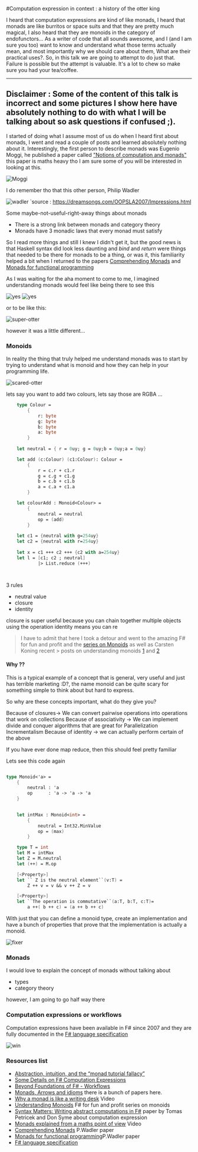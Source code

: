 
#Computation expression in context : a history of the otter king


I heard that computation expressions are kind of like monads, I heard that monads are like burritos or space suits and that they are pretty much magical, I also heard that they are monoids in the category of endofunctors... 
As a writer of code that all sounds awesome, and I (and I am sure you too) want to know and understand what those terms actually mean, and most importantly why we should care about them, What are their practical uses?. So, in this talk we are going to attempt to do just that. Failure is possible but the attempt is valuable. It's a lot to chew so make sure you had your tea/coffee.

------------
Disclaimer : Some of the content of this talk is incorrect and some pictures I show here have absolutely nothing to do with what I will be talking about
so ask questions if confused ;).
------------


I started of doing what I assume most of us do when I heard first about monads, I went and read a couple of posts and learned absolutely nothing about it. 
Interestingly, the first person to describe monads was Eugenio Moggi, he published a  paper called ["Notions of computation and monads"](http://www.disi.unige.it/person/MoggiE/ftp/ic91.pdf) this paper is maths heavy tho I am sure some of you will be interested in looking at this.

![Moggi](http://upload.wikimedia.org/wikipedia/commons/8/8e/Eugenio_Moggi.jpg) 

I do remember tho that this other person, Philip Wadler

![wadler](https://dreamsongs.com/OOPSLA2007/Photos/Impressions%20Pix/wadler.gif)
`source : https://dreamsongs.com/OOPSLA2007/Impressions.html

Some  maybe-not-useful-right-away things about monads

* There is a strong link between monads and category theory
* Monads have 3 monadic laws that every monad must satisfy


So I read more things and still I knew I didn't get it, but the good news is that Haskell syntax did look less daunting and *bind* and *return* were things that needed to be there for monads to be a thing, or was it, this familiarity helped a bit when I returned to the papers [Comprehending Monads][1] and [Monads for functional programming][2] 

As I was waiting for the aha moment to come to me, I imagined understanding monads would feel like being there to see this


![yes](http://i.imgur.com/rGkpZ5U.jpg)
![yes](http://i.imgur.com/HhEDPde.jpg)

or to be like this:

![super-otter](http://fc03.deviantart.net/fs71/i/2010/183/5/e/Super_Otter_by_LordFirekaze.jpg)

however it was a little different... 

### Monoids

In reality the thing that truly helped me understand monads was to start by trying to understand what is monoid and how they can help in your programming life.

![scared-otter](http://wereblog.com/wp-content/uploads/2014/06/otter.png)

lets say you want to add two colours, lets say those are RGBA ...


```FSharp
    type Colour = 
        {
            r: byte
            g: byte
            b: byte
            a: byte                            
        } 
    
    let neutral = { r = 0uy; g = 0uy;b = 0uy;a = 0uy}

    let add (c:Colour) (c1:Colour): Colour =        
        {
            r = c.r + c1.r
            g = c.g + c1.g
            b = c.b + c1.b
            a = c.a + c1.a
        }    

    let colourAdd : Monoid<Colour> = 
        {
            neutral = neutral
            op = (add)
        }
    
    let c1 = {neutral with g=254uy}
    let c2 = {neutral with r=254uy}
    
    let x = c1 +++ c2 +++ {c2 with a=254uy}
    let l = [c1; c2 ; neutral]
            |> List.reduce (+++)        

    
```
3 rules

* neutral value
* closure
* identity

closure is super useful because you can chain together multiple objects using the operation
identity means you can re


> I have to admit that here I took a detour and went to the amazing F# for fun and profit and the [series on Monoids][3] as well as Carsten Koning recent > posts on understanding monoids [1](http://gettingsharper.de/2015/03/03/understanding-monoids-using-f/) and [2](http://gettingsharper.de/2015/03/04/more-on-monoids-in-f-exploiting-static-constraints/)


#### Why ??

This is a typical example of a concept that is general, very useful and just has terrible marketing :D?, the name monoid can be quite  scary  for something simple to think about but hard to express.

So why are these concepts important, what do they give you?

Because of closures-> We can convert pairwise operations into operations that work on collections
Because of associativity -> We can implement divide and conquer algorithms that are great for
                              Parallelization
                              Incrementalism
Because of identity -> we can actually perform certain of the above

If you have ever done map reduce, then this should feel pretty familiar

Lets see this code again 


```FSharp

type Monoid<'a> = 
    {
        neutral : 'a
        op      : 'a -> 'a -> 'a
    }

        
    let intMax : Monoid<int> = 
        {
            neutral = Int32.MinValue
            op = (max)
        }

    type T = int
    let M = intMax
    let Z = M.neutral
    let (++) = M.op

    [<Property>]
    let `` Z is the neutral element``(v:T) =
        Z ++ v = v && v ++ Z = v

    [<Property>]
    let ``The operation is commutative``(a:T, b:T, c:T)=
        a ++( b ++ c) = (a ++ b ++ c)

```
With just that you can define a monoid type, create an implementation and have a bunch of properties that prove that the implementation is actually a monoid. 

![fixer](https://cuteoverload.files.wordpress.com/2014/09/yqd337k.jpg?w=720&h=479)

### Monads

I would love to explain the concept of monads without talking about 

* types
* category theory 

however, I am going to go half way there 


### Computation expressions or workflows

Computation expressions have been available in F# since 2007 and they are fully documented in the [F# language specification][4]

![win](http://fc09.deviantart.net/fs71/i/2010/082/f/8/King_Otter_by_Pee_reviver.jpg)

### Resources list

* [Abstraction, intuition, and the “monad tutorial fallacy”](https://byorgey.wordpress.com/2009/01/12/abstraction-intuition-and-the-monad-tutorial-fallacy/)
* [Some Details on F# Computation Expressions](http://blogs.msdn.com/b/dsyme/archive/2007/09/22/some-details-on-f-computation-expressions-aka-monadic-or-workflow-syntax.aspx)
* [Beyond Foundations of F# - Workflows](http://www.infoq.com/articles/pickering-fsharp-workflow)
* [Monads, Arrows and idioms](http://homepages.inf.ed.ac.uk/wadler/topics/monads.html) there is a bunch of papers here.
* [Why a monad is like a writing desk](http://www.infoq.com/presentations/Why-is-a-Monad-Like-a-Writing-Desk) Video 
* [Understanding Monoids][3] F# for fun and profit series on monoids
* [Syntax Matters: Writing abstract computations in F#](http://tomasp.net/academic/papers/computation-zoo/syntax-matters.pdf) paper by Tomas Petricek and Don Syme about computation expression
* [Monads explained from a maths point of view](https://www.youtube.com/watch?v=9fohXBj2UEI) Video
* [Comprehending Monads][1] P.Wadler paper
* [Monads for functional programming][2]P.Wadler paper
* [F# language specification][4]


[1]:(http://ncatlab.org/nlab/files/WadlerMonads.pdf)
[2]:(http://homepages.inf.ed.ac.uk/wadler/papers/marktoberdorf/baastad.pdf)
[3]:(http://fsharpforfunandprofit.com/posts/monoids-without-tears/#series-toc)
[4]:http://fsharp.org/specs/language-spec/